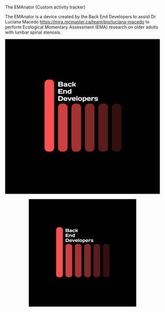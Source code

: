 The EMAnator (Custom activity tracker)
 
The EMAnator is a device created by the Back End Developers to assist Dr Luciana Macedo https://mira.mcmaster.ca/team/bio/luciana-macedo 
to perform Ecological Momentary Assessment (EMA) research on older adults with lumbar spinal stenosis.

![Test](https://github.com/zakerl/Capstone_Project/blob/main/PyQt/python_scripts/handler/BED_logo.jpg)


<p align="center">
  <img src="https://github.com/zakerl/Capstone_Project/blob/main/PyQt/python_scripts/handler/BED_logo.jpg" width="350" title="hover text">
</p>

